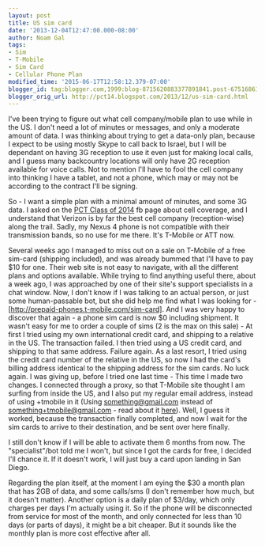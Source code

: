 ```yaml
---
layout: post
title: US sim card
date: '2013-12-04T12:47:00.000-08:00'
author: Noam Gal
tags:
- Sim
- T-Mobile
- Sim Card
- Cellular Phone Plan
modified_time: '2015-06-17T12:58:12.379-07:00'
blogger_id: tag:blogger.com,1999:blog-8715620883377891841.post-6751686195897829141
blogger_orig_url: http://pct14.blogspot.com/2013/12/us-sim-card.html
---
```

I've been trying to figure out what cell company/mobile plan to use while in the US. I don't need a lot of minutes or messages, and only a moderate amount of data. I was thinking about trying to get a data-only plan, because I expect to be using mostly Skype to call back to Israel, but I will be dependant on having 3G reception to use it even just for making local calls, and I guess many backcountry locations will only have 2G reception available for voice calls. Not to mention I'll have to fool the cell company into thinking I have a tablet, and not a phone, which may or may not be according to the contract I'll be signing.

So - I want a simple plan with a minimal amount of minutes, and some 3G data. I asked on the [PCT Class of 2014] fb page about cell coverage, and I understand that Verizon is by far the best cell company (reception-wise) along the trail. Sadly, my Nexus 4 phone is not compatible with their transmission bands, so no use for me there. It's T-Mobile or ATT now.

Several weeks ago I managed to miss out on a sale on T-Mobile of a free sim-card (shipping included), and was already bummed that I'll have to pay $10 for one. Their web site is not easy to navigate, with all the different plans and options available. While trying to find anything useful there, about a week ago, I was approached by one of their site's support specialists in a chat window. Now, I don't know if I was talking to an actual person, or just some human-passable bot, but she did help me find what I was looking for - [http://prepaid-phones.t-mobile.com/sim-card]. And I was very happy to discover that again - a phone sim card is now $0 including shipment. It wasn't easy for me to order a couple of sims (2 is the max on this sale) - At first I tried using my own international credit card, and shipping to a relative in the US. The transaction failed. I then tried using a US credit card, and shipping to that same address. Failure again. As a last resort, I tried using the credit card number of the relative in the US, so now I had the card's billing address identical to the shipping address for the sim cards. No luck again. I was giving up, before I tried one last time - This time I made two changes. I connected through a proxy, so that T-Mobile site thought I am surfing from inside the US, and I also put my regular email address, instead of using +tmobile in it (Using something@gmail.com instead of something+tmobile@gmail.com - read about it [here]). Well, I guess it worked, because the transaction finally completed, and now I wait for the sim cards to arrive to their destination, and be sent over here finally.

I still don't know if I will be able to activate them 6 months from now. The "specialist"/bot told me I won't, but since I got the cards for free, I decided I'll chance it. If it doesn't work, I will just buy a card upon landing in San Diego.

Regarding the plan itself, at the moment I am eying the $30 a month plan that has 2GB of data, and some calls/sms (I don't remember how much, but it doesn't matter). Another option is a daily plan of $3/day, which only charges per days I'm actually using it. So if the phone will be disconnected from service for most of the month, and only connected for less than 10 days (or parts of days), it might be a bit cheaper. But it sounds like the monthly plan is more cost effective after all.

[PCT Class of 2014]: https://www.facebook.com/groups/573346889342374/
[http://prepaid-phones.t-mobile.com/sim-card]: http://prepaid-phones.t-mobile.com/sim-card
[here]: http://gmailblog.blogspot.co.il/2008/03/2-hidden-ways-to-get-more-from-your.html
